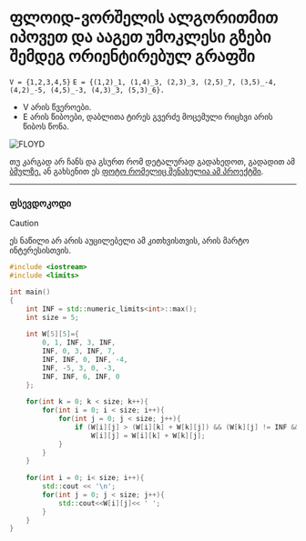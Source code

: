 # ფლოიდ-ვორშელის ალგორითმით იპოვეთ და ააგეთ უმოკლესი გზები შემდეგ ორიენტირებულ გრაფში

```V = {1,2,3,4,5}```
```E = {(1,2)_1, (1,4)_3, (2,3)_3, (2,5)_7, (3,5)_-4, (4,2)_-5, (4,5)_-3, (4,3)_3, (5,3)_6}.```

- V არის წვეროები.
- E არის წიბოები, დაბლითა ტირეს გვერძე მოცემული რიცხვი არის წიბოს წონა.

![FLOYD](https://raw.githubusercontent.com/Nikoloz-code/algoritmebis_ageba/refs/heads/main/finals/3rd%20Variant/Floyd_Warshall.png)

თუ კარგად არ ჩანს და გსურთ რომ დეტალურად გადახედოთ, გადადით ამ [ბმულზე.](https://www.tldraw.com/ro/weSNmoypMwqks26VLep-I?d=v-100.61.3890.2705.page "https://www.tldraw.com/ro/weSNmoypMwqks26VLep-I?d=v-100.61.3890.2705.page") ან გახსენით ეს [ფოტო რომელიც შენახულია ამ პროექტში](https://raw.githubusercontent.com/Nikoloz-code/algoritmebis_ageba/refs/heads/main/finals/3rd%20Variant/Floyd-Warshall.png).
___
### ფსევდოკოდი

>[!CAUTION]
>ეს ნაწილი არ არის აუცილებელი ამ კითხვისთვის, არის მარტო ინტერესისთვის.

```cpp
#include <iostream>
#include <limits>

int main()
{
    int INF = std::numeric_limits<int>::max();
    int size = 5;
    
    int W[5][5]={
        0, 1, INF, 3, INF,
        INF, 0, 3, INF, 7,
        INF, INF, 0, INF, -4,
        INF, -5, 3, 0, -3,
        INF, INF, 6, INF, 0
    };
    
    for(int k = 0; k < size; k++){
        for(int i = 0; i < size; i++){
            for(int j = 0; j < size; j++){
                if (W[i][j] > (W[i][k] + W[k][j]) && (W[k][j] != INF && W[i][k] != INF))
                    W[i][j] = W[i][k] + W[k][j];
            }
        }
    }
    
    for(int i = 0; i< size; i++){
        std::cout << '\n';
        for(int j = 0; j < size; j++){
            std::cout<<W[i][j]<< ' ';
        }
    }
}
```
